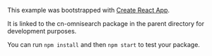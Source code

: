 This example was bootstrapped with [Create React App](https://github.com/facebook/create-react-app).

It is linked to the cn-omnisearch package in the parent directory for development purposes.

You can run `npm install` and then `npm start` to test your package.
